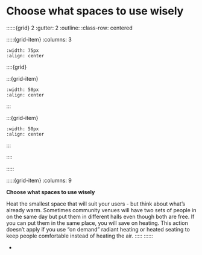 # Choose what spaces to use wisely
 
::::::{grid} 2
:gutter: 2
:outline: 
:class-row: centered

:::::{grid-item}
:columns: 3
```{image} /images/card-game/step-icons/step_2.svg
:width: 75px
:align: center
```


::::{grid}

:::{grid-item}

```{image} /images/card-game/carbon-icons/carbon_3.svg
:width: 50px
:align: center
```
:::

:::{grid-item}
```{image} /images/card-game/cost-icons/cost_1.svg
:width: 50px
:align: center
```
:::

::::

:::::

:::::{grid-item}
:columns: 9

**Choose what spaces to use wisely**

Heat the smallest space that will suit your users - but think about what’s already warm.  Sometimes community venues will have two sets of people in on the same day but put them in different halls even though both are free.  If you can put them in the same place, you will save on heating.  This action doesn’t apply if you use “on demand” radiant heating or heated seating to keep people comfortable instead of heating the air. 
:::::
::::::
- [](right-size-and-space)